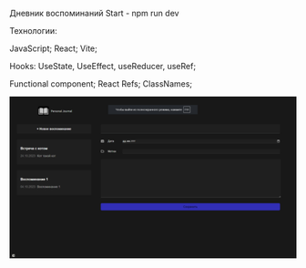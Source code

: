 Дневник воспоминаний
Start - npm run dev

Технологии:

JavaScript; React; Vite;

Hooks: UseState, UseEffect, useReducer, useRef;

Functional component; React Refs; ClassNames;



![Alt text](image.png)
